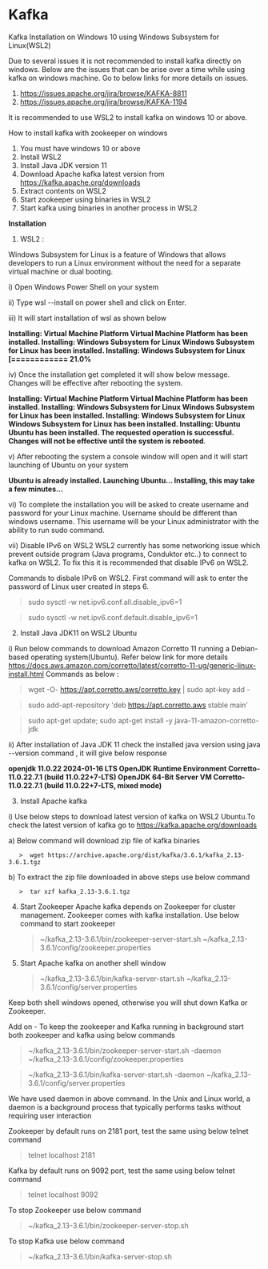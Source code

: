 # Kafka
Kafka Installation on Windows 10 using Windows Subsystem for Linux(WSL2)

Due to several issues it is not recommended to install kafka directly on windows.
Below are the issues that can be arise over a time while using kafka on windows machine. Go to below links for more details on issues.
1. https://issues.apache.org/jira/browse/KAFKA-8811
2. https://issues.apache.org/jira/browse/KAFKA-1194

It is recommended to use WSL2 to install kafka on windows 10 or above.

How to install kafka with zookeeper on windows
1. You must have windows 10 or above
2. Install WSL2
3. Install Java JDK version 11
4. Download Apache kafka latest version from https://kafka.apache.org/downloads
5. Extract contents on WSL2
6. Start zookeeper using binaries in WSL2
7. Start kafka using binaries in another process in WSL2
   
**Installation**

1. WSL2 : 

Windows Subsystem for Linux is a feature of Windows that allows developers to run a Linux environment without the need for a separate virtual machine or dual booting.

i) Open Windows Power Shell on your system
   
ii) Type wsl --install on power shell and click on Enter.
   
iii) It will start installation of wsl as shown below

   **Installing: Virtual Machine Platform
Virtual Machine Platform has been installed.
Installing: Windows Subsystem for Linux
Windows Subsystem for Linux has been installed.
Installing: Windows Subsystem for Linux
[============              21.0%**

iv) Once the installation get completed it will show below message. Changes will be effective after rebooting the system.

**Installing: Virtual Machine Platform
Virtual Machine Platform has been installed.
Installing: Windows Subsystem for Linux
Windows Subsystem for Linux has been installed.
Installing: Windows Subsystem for Linux
Windows Subsystem for Linux has been installed.
Installing: Ubuntu
Ubuntu has been installed.
The requested operation is successful. Changes will not be effective until the system is rebooted**.

v) After rebooting the system a console window will open and it will start launching of Ubuntu on your system

   **Ubuntu is already installed.
Launching Ubuntu...
Installing, this may take a few minutes...**

vi) To complete the installation you will be asked to create username and password for your Linux machine.
   Username should be different than windows username. This username will be your Linux administrator with the ability to run sudo command.
   
vii) Disable IPv6 on WSL2
   WSL2 currently has some networking issue which prevent outside program (Java programs, Conduktor etc..) to connect to kafka on WSL2.
   To fix this it is recommended that disable IPv6 on WSL2.

   Commands to disbale IPv6 on WSL2. First command will ask to enter the password of Linux user created in steps 6.
   
   > sudo sysctl -w net.ipv6.conf.all.disable_ipv6=1

   > sudo sysctl -w net.ipv6.conf.default.disable_ipv6=1

2. Install Java JDK11 on WSL2 Ubuntu

i) Run below commands to download Amazon Corretto 11 running a Debian-based operating system(Ubuntu).
   Refer below link for more details
   https://docs.aws.amazon.com/corretto/latest/corretto-11-ug/generic-linux-install.html
   Commands as below :
   
   > wget -O- https://apt.corretto.aws/corretto.key | sudo apt-key add -

   > sudo add-apt-repository 'deb https://apt.corretto.aws stable main'
   
   > sudo apt-get update; sudo apt-get install -y java-11-amazon-corretto-jdk

ii)   After installation of Java JDK 11 check the installed java version using java --version command , it will give below response

**openjdk 11.0.22 2024-01-16 LTS
OpenJDK Runtime Environment Corretto-11.0.22.7.1 (build 11.0.22+7-LTS)
OpenJDK 64-Bit Server VM Corretto-11.0.22.7.1 (build 11.0.22+7-LTS, mixed mode)** 

3. Install Apache kafka

i) Use below steps to download latest version of kafka on WSL2 Ubuntu.To check the latest version of kafka go to https://kafka.apache.org/downloads

   a) Below command will download zip file of kafka binaries
    
       >  wget https://archive.apache.org/dist/kafka/3.6.1/kafka_2.13-3.6.1.tgz
       
   b) To extract the zip file downloaded in above steps use below command
   
       >  tar xzf kafka_2.13-3.6.1.tgz

4. Start Zookeeper
   Apache kafka depends on Zookeeper for cluster management. Zookeeper comes with kafka installation.
   Use below command to start zookeeper
   
   > ~/kafka_2.13-3.6.1/bin/zookeeper-server-start.sh ~/kafka_2.13-3.6.1/config/zookeeper.properties
   
6. Start Apache kafka on another shell window
   
   > ~/kafka_2.13-3.6.1/bin/kafka-server-start.sh ~/kafka_2.13-3.6.1/config/server.properties

Keep both shell windows opened, otherwise you will shut down Kafka or Zookeeper.

Add on - 
To keep the zookeeper and Kafka running in background start both zookeeper and kafka using below commands

 > ~/kafka_2.13-3.6.1/bin/zookeeper-server-start.sh -daemon ~/kafka_2.13-3.6.1/config/zookeeper.properties

 > ~/kafka_2.13-3.6.1/bin/kafka-server-start.sh -daemon ~/kafka_2.13-3.6.1/config/server.properties 

We have used daemon in above command. In the Unix and Linux world, a daemon is a background process that typically performs tasks without requiring user interaction

Zookeeper by default runs on 2181 port, test the same using below telnet command 
> telnet localhost 2181

Kafka by default runs on 9092 port, test the same using below telnet command
> telnet localhost 9092

To stop Zookeeper use below command

   > ~/kafka_2.13-3.6.1/bin/zookeeper-server-stop.sh

To stop Kafka use below command

   > ~/kafka_2.13-3.6.1/bin/kafka-server-stop.sh
   

